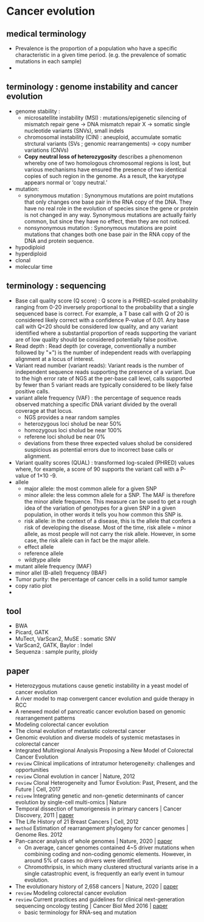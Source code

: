 # Cancer evolution
## medical terminology
- Prevalence is the proportion of a population who have a specific characteristic in a given time period. (e.g. the prevalence of somatic mutations in each sample)
- 
## terminology : genome instability and cancer evolution
- genome stability : 
  - microsatellite instability (MSI) : mutations/epigenetic silencing of mismatch repair gene -> DNA mismatch repair X -> somatic single nucleotide variants (SNVs), small indels
  - chromosomal instability (CIN) : aneuploid, accumulate somatic strctural variants (SVs ; genomic rearrangements) -> copy number variations (CNVs)
  - **Copy neutral loss of heterozygosity** describes a phenomenon whereby one of two homologous chromosomal regions is lost, but various mechanisms have ensured the presence of two identical copies of such region in the genome. As a result, the karyotype appears normal or ‘copy neutral.’
- mutation:
  - synonymous mutation : Synonymous mutations are point mutations that only changes one base pair in the RNA copy of the DNA. They have no real role in the evolution of species since the gene or protein is not changed in any way. Synonymous mutations are actually fairly common, but since they have no effect, then they are not noticed.
  - nonsynonymous mutation : Synonymous mutations are point mutations that changes both one base pair in the RNA copy of the DNA and protein sequence.
- hypodiploid
- hyperdiploid
- clonal
- molecular time
## terminology : sequencing
- Base call quality score (Q score) : Q score is a PHRED-scaled probability ranging from 0-20 inversely proportional to the probability that a single sequenced base is correct. For example, a T base call with Q of 20 is considered likely correct with a confidence P-value of 0.01. Any base call with Q<20 should be considered low quality, and any variant identified where a substantial proportion of reads supporting the variant are of low quality should be considered potentially false positive.
- Read depth : Read depth (or coverage, conventionally a number followed by "×") is the number of independent reads with overlapping
alignment at a locus of interest.
- Variant read number (variant reads): Variant reads is the number of independent sequence reads supporting the presence of a variant. Due to the high error rate of NGS at the per-base call level, calls supported by fewer than 5 variant reads are typically considered to be likely false positive calls.
- variant allele frequency (VAF) : the percentage of sequence reads observed matching a specific DNA variant divided by the overall coverage at that locus. 
  - NGS provides a near random samples
  - heterozygous loci sholud be near 50%
  - homozygous loci sholud be near 100%
  - referene loci sholud be near 0%
  - deviations from these three expected values sholud be considered suspicious as potential errors due to incorrect base calls or alignment.
- Variant quality scores (QUAL) : transformed log-scaled (PHRED) values where, for example, a score of 90 supports the variant call with a P-value of 1×10 -9.
- allele
  - major allele: the most common allele for a given SNP
  - minor allele: the less common allele for a SNP. The MAF is therefore the minor allele frequence. This measure can be used to get a rough idea of the variation of genotypes for a given SNP in a given population, in other words it tells you how common this SNP is.
  - risk allele: in the context of a disease, this is the allele that confers a risk of developing the disease. Most of the time, risk allele = minor allele, as most people will not carry the risk allele. However, in some case, the risk allele can in fact be the major allele.
  - effect allele
  - reference allele
  - wildtype allele
- mutant allele frequency (MAF)
- minor allel (B-allel) frequency (IBAF)
- Tumor purity: the percentage of cancer cells in a solid tumor sample
- copy ratio plot
- 

## tool
- BWA
- Picard, GATK
- MuTect, VarScan2, MuSE : somatic SNV
- VarScan2, GATK, Baylor : Indel
- Sequenza : sample purity, ploidy
## paper
- Heterozygous mutations cause genetic instability in a yeast model of cancer evolution
- A river model to map convergent cancer evolution and guide therapy in RCC
- A renewed model of pancreatic cancer evolution based on genomic rearrangement patterns
- Modeling colorectal cancer evolution
- The clonal evolution of metastatic colorectal cancer
- Genomic evolution and diverse models of systemic metastases in colorectal cancer
- Integrated Multiregional Analysis Proposing a New Model of Colorectal Cancer Evolution 
- `review` Clinical implications of intratumor heterogeneity: challenges and opportunities
- `review` Clonal evolution in cancer | Nature, 2012
- `review` Clonal Heterogeneity and Tumor Evolution: Past, Present, and the Future | Cell, 2017
- `reivew` Integrating genetic and non-genetic determinants of cancer evolution by single-cell multi-omics | Nature
- Temporal dissection of tumorigenesis in primary cancers | Cancer Discovery, 2011 | [paper](https://cancerdiscovery.aacrjournals.org/content/candisc/1/2/137.full.pdf)
- The Life History of 21 Breast Cancers | Cell, 2012
- `method` Estimation of rearrangement phylogeny for cancer genomes | Genome Res. 2012
- Pan-cancer analysis of whole genomes | Nature, 2020 | [paper](https://www.nature.com/articles/s41586-020-1969-6#Fig5)
  - On average, cancer genomes contained 4~5 driver mutations when combining coding and non-coding genomic elements. However, in around 5% of cases no drivers were identified.
  - Chromothripsis, in which many clustered structural variants arise in a single catastrophic event, is frequently an early event in tumour evolution.
- The evolutionary history of 2,658 cancers | Nature, 2020 | [paper](https://www.nature.com/articles/s41586-019-1907-7)
- `review` Modeling colorectal cancer evolution
- `review` Current practices and guidelines for clinical next-generation sequencing oncology testing | Cancer Biol Med 2016 | [paper](https://www.ncbi.nlm.nih.gov/pmc/articles/PMC4850126/pdf/cbm-13-1-3.pdf)
  - basic terminology for RNA-seq and mutation  
